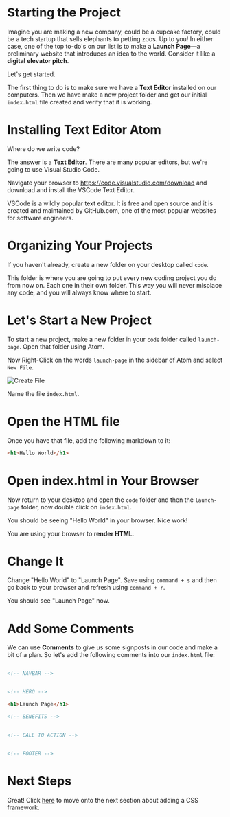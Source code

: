 # Starting the Project

Imagine you are making a new company, could be a cupcake factory, could be a tech startup that sells elephants to petting zoos. Up to you! In either case, one of the top to-do's on our list is to make a **Launch Page**—a preliminary website that introduces an idea to the world. Consider it like a **digital elevator pitch**.

Let's get started.

The first thing to do is to make sure we have a **Text Editor** installed on our computers. Then we have make a new project folder and get our initial `index.html` file created and verify that it is working.

# Installing Text Editor Atom

Where do we write code?

The answer is a **Text Editor**. There are many popular editors, but we're going to use Visual Studio Code.

Navigate your browser to https://code.visualstudio.com/download and download and install the VSCode Text Editor.

VSCode is a wildly popular text editor. It is free and open source and it is created and maintained by GitHub.com, one of the most popular websites for software engineers.

# Organizing Your Projects

If you haven't already, create a new folder on your desktop called `code`.

This folder is where you are going to put every new coding project you do from now on. Each one in their own folder. This way you will never misplace any code, and you will always know where to start.

# Let's Start a New Project

To start a new project, make a new folder in your `code` folder called `launch-page`. Open that folder using Atom.

Now Right-Click on the words `launch-page` in the sidebar of Atom and select `New File`.

![Create File](create-file.png)

Name the file `index.html`.

# Open the HTML file

Once you have that file, add the following markdown to it:

```html
<h1>Hello World</h1>
```

# Open index.html in Your Browser

Now return to your desktop and open the `code` folder and then the `launch-page` folder, now double click on `index.html`.

You should be seeing "Hello World" in your browser. Nice work!

You are using your browser to **render HTML**.

# Change It

Change "Hello World" to "Launch Page". Save using `command + s` and then go back to your browser and refresh using `command + r`.

You should see "Launch Page" now.

# Add Some Comments

We can use **Comments** to give us some signposts in our code and make a bit of a plan. So let's add the following comments into our `index.html` file:

```html

<!-- NAVBAR -->


<!-- HERO -->

<h1>Launch Page</h1>

<!-- BENEFITS -->


<!-- CALL TO ACTION -->


<!-- FOOTER -->

```

# Next Steps

Great! Click [here](../P01-Adding-A-Css-Framework/content.md) to move onto the next section about adding a CSS framework.
